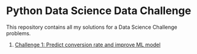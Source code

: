 # Python Data Science Data Challenge

This repository contains all my solutions for a Data Science Challenge problems.

1. [Challenge 1: Predict conversion rate and improve ML model](https://github.com/vincyxia/Python-Data-Science-Data-Challenge/blob/main/1_conversion_rate.ipynb)


